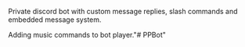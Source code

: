 Private discord bot with custom message replies, slash commands and embedded message system.

Adding music commands to bot player."# PPBot" 
